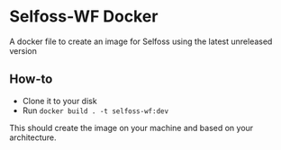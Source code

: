 # Selfoss-WF Docker
 A docker file to create an image for Selfoss using the latest unreleased version

## How-to
- Clone it to your disk
- Run `docker build . -t selfoss-wf:dev`

This should create the image on your machine and based on your architecture.
